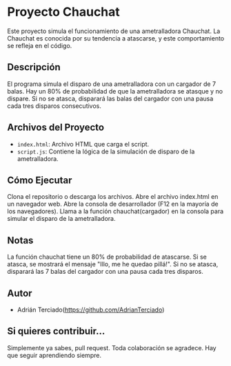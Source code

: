 # Proyecto Chauchat

Este proyecto simula el funcionamiento de una ametralladora Chauchat. La Chauchat es conocida por su tendencia a atascarse, y este comportamiento se refleja en el código.

## Descripción

El programa simula el disparo de una ametralladora con un cargador de 7 balas. Hay un 80% de probabilidad de que la ametralladora se atasque y no dispare. Si no se atasca, disparará las balas del cargador con una pausa cada tres disparos consecutivos.

## Archivos del Proyecto

- `index.html`: Archivo HTML que carga el script.
- `script.js`: Contiene la lógica de la simulación de disparo de la ametralladora.

## Cómo Ejecutar

Clona el repositorio o descarga los archivos.
Abre el archivo index.html en un navegador web.
Abre la consola de desarrollador (F12 en la mayoría de los navegadores).
Llama a la función chauchat(cargador) en la consola para simular el disparo de la ametralladora.

## Notas

La función chauchat tiene un 80% de probabilidad de atascarse. Si se atasca, se mostrará el mensaje "Illo, me he quedao pillá!".
Si no se atasca, disparará las 7 balas del cargador con una pausa cada tres disparos.

## Autor

- Adrián Terciado(https://github.com/AdrianTerciado)

## Si quieres contribuir...

Simplemente ya sabes, pull request. Toda colaboración se agradece. Hay que seguir aprendiendo siempre.
